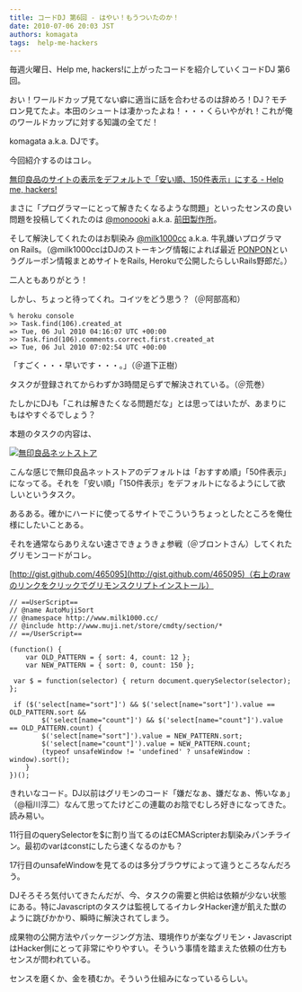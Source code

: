 ```yaml
---
title: コードDJ 第6回 - はやい！もうついたのか！
date: 2010-07-06 20:03 JST
authors: komagata
tags:  help-me-hackers
---
```

毎週火曜日、Help me, hackers!に上がったコードを紹介していくコードDJ 第6回。

おい！ワールドカップ見てない癖に適当に話を合わせるのは辞めろ！DJ？モチロン見てたよ。本田のシュートは凄かったよね！・・・くらいやがれ！これが俺のワールドカップに対する知識の全てだ！

komagata a.k.a. DJです。

今回紹介するのはコレ。

 [無印良品のサイトの表示をデフォルトで「安い順、150件表示」にする - Help me, hackers!](http://help-me-hackers.com/tasks/106)

まさに「プログラマーにとって解きたくなるような問題」といったセンスの良い問題を投稿してくれたのは [@monoooki](http://help-me-hackers.com/monoooki) a.k.a. [前田製作所](http://maedaseisaku.com/)。

そして解決してくれたのはお馴染み [@milk1000cc](http://help-me-hackers.com/milk1000cc) a.k.a. 牛乳嫌いプログラマ on Rails。（@milk1000ccはDJのストーキング情報によれば最近 [PONPON](http://ponpon.milk1000.cc/)というグルーポン情報まとめサイトをRails, Herokuで公開したらしいRails野郎だ。）

二人ともありがとう！

しかし、ちょっと待ってくれ。コイツをどう思う？（＠阿部高和）

```
% heroku console
>> Task.find(106).created_at
=> Tue, 06 Jul 2010 04:16:07 UTC +00:00
>> Task.find(106).comments.correct.first.created_at
=> Tue, 06 Jul 2010 07:02:54 UTC +00:00
```

「すごく・・・早いです・・・。」（＠道下正樹）

タスクが登録されてからわずか3時間足らずで解決されている。（＠荒巻）

たしかにDJも「これは解きたくなる問題だな」とは思ってはいたが、あまりにもはやすぐるでしょう？

本題のタスクの内容は、

[![無印良品ネットストア](http://farm5.static.flickr.com/4135/4767613698_c82ef8244b.jpg)](http://www.flickr.com/photos/komagata/4767613698/ "無印良品ネットストア by komagata, on Flickr")

こんな感じで無印良品ネットストアのデフォルトは「おすすめ順」「50件表示」になってる。それを「安い順」「150件表示」をデフォルトになるようにして欲しいというタスク。

あるある。確かにハードに使ってるサイトでこういうちょっとしたところを俺仕様にしたいことある。

それを通常ならありえない速さできょうきょ参戦（＠ブロントさん）してくれたグリモンコードがコレ。

 [http://gist.github.com/465095](http://gist.github.com/465095)（右上のrawのリンクをクリックでグリモンスクリプトインストール）

```
// ==UserScript==
// @name AutoMujiSort
// @namespace http://www.milk1000.cc/
// @include http://www.muji.net/store/cmdty/section/*
// ==/UserScript==

(function() {
    var OLD_PATTERN = { sort: 4, count: 12 };
    var NEW_PATTERN = { sort: 0, count: 150 };

 var $ = function(selector) { return document.querySelector(selector); };

 if ($('select[name="sort"]') && $('select[name="sort"]').value == OLD_PATTERN.sort &&
        $('select[name="count"]') && $('select[name="count"]').value == OLD_PATTERN.count) {
        $('select[name="sort"]').value = NEW_PATTERN.sort;
        $('select[name="count"]').value = NEW_PATTERN.count;
        (typeof unsafeWindow != 'undefined' ? unsafeWindow : window).sort();
    }
})();
```

きれいなコード。DJ以前はグリモンのコード「嫌だなぁ、嫌だなぁ、怖いなぁ」（@稲川淳二）なんて思ってたけどこの連載のお陰でむしろ好きになってきた。読み易い。

11行目のquerySelectorを$に割り当てるのはECMAScripterお馴染みパンチライン。最初のvarはconstにしたら速くなるのかも？

17行目のunsafeWindowを見てるのは多分ブラウザによって違うところなんだろう。

DJそろそろ気付いてきたんだが、今、タスクの需要と供給は依頼が少ない状態にある。特にJavascriptのタスクは監視してるイカレタHacker達が飢えた獣のように跳びかかり、瞬時に解決されてしまう。

成果物の公開方法やパッケージング方法、環境作りが楽なグリモン・JavascriptはHacker側にとって非常にやりやすい。そういう事情を踏まえた依頼の仕方もセンスが問われている。

センスを磨くか、金を積むか。そういう仕組みになっているらしい。
